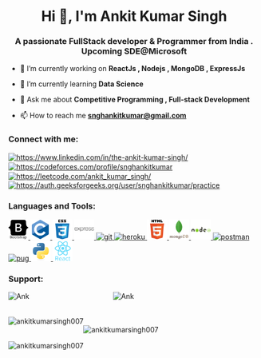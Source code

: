 <h1 align="center">Hi 👋, I'm Ankit Kumar Singh</h1>
<h3 align="center">A passionate FullStack developer & Programmer from India . Upcoming SDE@Microsoft</h3>

- 🔭 I’m currently working on **ReactJs , Nodejs , MongoDB , ExpressJs**

- 🌱 I’m currently learning **Data Science**

- 💬 Ask me about **Competitive Programming , Full-stack Development**

- 📫 How to reach me **snghankitkumar@gmail.com**

<h3 align="left">Connect with me:</h3>
<p align="left">
<a href="https://www.linkedin.com/in/the-ankit-kumar-singh/" target="blank"><img align="center" src="https://i.ibb.co/92hfhMZ/social-1834011-640.webp" alt="https://www.linkedin.com/in/the-ankit-kumar-singh/" height="30" width="40" /></a>
<a href="https://codeforces.com/profile/https://codeforces.com/profile/snghankitkumar" target="blank"><img align="center" src="https://i.ibb.co/QFRwhX7/CF.png" alt="https://codeforces.com/profile/snghankitkumar" height="30" width="40" /></a>
<a href="https://www.leetcode.com/https://leetcode.com/ankit_kumar_singh/" target="blank"><img align="center" src="https://i.ibb.co/hs4HLB8/LC.jpg" alt="https://leetcode.com/ankit_kumar_singh/" height="30" width="40" /></a>
<a href="https://auth.geeksforgeeks.org/user/https://auth.geeksforgeeks.org/user/snghankitkumar/practice" target="blank"><img align="center" src="https://i.ibb.co/XyG9XKB/gfg.png" alt="https://auth.geeksforgeeks.org/user/snghankitkumar/practice" height="30" width="40" /></a>
</p>

<h3 align="left">Languages and Tools:</h3>
<p align="left"> <a href="https://getbootstrap.com" target="_blank" rel="noreferrer"> <img src="https://raw.githubusercontent.com/devicons/devicon/master/icons/bootstrap/bootstrap-plain-wordmark.svg" alt="bootstrap" width="40" height="40"/> </a> <a href="https://www.cprogramming.com/" target="_blank" rel="noreferrer"> <img src="https://raw.githubusercontent.com/devicons/devicon/master/icons/c/c-original.svg" alt="c" width="40" height="40"/> </a> <a href="https://www.w3schools.com/css/" target="_blank" rel="noreferrer"> <img src="https://raw.githubusercontent.com/devicons/devicon/master/icons/css3/css3-original-wordmark.svg" alt="css3" width="40" height="40"/> </a> <a href="https://expressjs.com" target="_blank" rel="noreferrer"> <img src="https://raw.githubusercontent.com/devicons/devicon/master/icons/express/express-original-wordmark.svg" alt="express" width="40" height="40"/> </a> <a href="https://git-scm.com/" target="_blank" rel="noreferrer"> <img src="https://www.vectorlogo.zone/logos/git-scm/git-scm-icon.svg" alt="git" width="40" height="40"/> </a> <a href="https://heroku.com" target="_blank" rel="noreferrer"> <img src="https://www.vectorlogo.zone/logos/heroku/heroku-icon.svg" alt="heroku" width="40" height="40"/> </a> <a href="https://www.w3.org/html/" target="_blank" rel="noreferrer"> <img src="https://raw.githubusercontent.com/devicons/devicon/master/icons/html5/html5-original-wordmark.svg" alt="html5" width="40" height="40"/> </a> <a href="https://www.mongodb.com/" target="_blank" rel="noreferrer"> <img src="https://raw.githubusercontent.com/devicons/devicon/master/icons/mongodb/mongodb-original-wordmark.svg" alt="mongodb" width="40" height="40"/> </a> <a href="https://nodejs.org" target="_blank" rel="noreferrer"> <img src="https://raw.githubusercontent.com/devicons/devicon/master/icons/nodejs/nodejs-original-wordmark.svg" alt="nodejs" width="40" height="40"/> </a> <a href="https://postman.com" target="_blank" rel="noreferrer"> <img src="https://www.vectorlogo.zone/logos/getpostman/getpostman-icon.svg" alt="postman" width="40" height="40"/> </a> <a href="https://pugjs.org" target="_blank" rel="noreferrer"> <img src="https://cdn.worldvectorlogo.com/logos/pug.svg" alt="pug" width="40" height="40"/> </a> <a href="https://www.python.org" target="_blank" rel="noreferrer"> <img src="https://raw.githubusercontent.com/devicons/devicon/master/icons/python/python-original.svg" alt="python" width="40" height="40"/> </a> <a href="https://reactjs.org/" target="_blank" rel="noreferrer"> <img src="https://raw.githubusercontent.com/devicons/devicon/master/icons/react/react-original-wordmark.svg" alt="react" width="40" height="40"/> </a> </p>

<h3 align="left">Support:</h3>
<p><a href="https://www.buymeacoffee.com/Ank"> <img align="left" src="https://cdn.buymeacoffee.com/buttons/v2/default-yellow.png" height="50" width="210" alt="Ank" /></a><a href="https://ko-fi.com/Ank"> <img align="left" src="https://cdn.ko-fi.com/cdn/kofi3.png?v=3" height="50" width="210" alt="Ank" /></a></p><br><br>

<p><img align="left" src="https://github-readme-stats.vercel.app/api/top-langs?username=ankitkumarsingh007&show_icons=true&locale=en&layout=compact" alt="ankitkumarsingh007" /></p>

<p>&nbsp;<img align="center" src="https://github-readme-stats.vercel.app/api?username=ankitkumarsingh007&show_icons=true&locale=en" alt="ankitkumarsingh007" /></p>

<p><img align="center" src="https://github-readme-streak-stats.herokuapp.com/?user=ankitkumarsingh007&" alt="ankitkumarsingh007" /></p>

